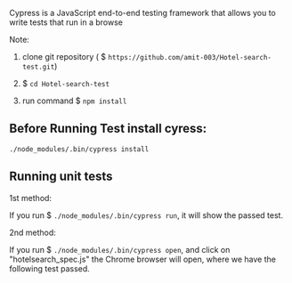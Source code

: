 Cypress is a JavaScript end-to-end testing framework that allows you to write tests that run in a browse

Note:

1. clone git repository ( $ `https://github.com/amit-003/Hotel-search-test.git`)

2. $ `cd Hotel-search-test`

3. run command 
   $ `npm install`



  
## Before Running Test install cyress: 
   
   `./node_modules/.bin/cypress install`

## Running unit tests
1st method:

If you run $ `./node_modules/.bin/cypress run`, it will show the passed test.


2nd method:

If you run $ `./node_modules/.bin/cypress open`, and click on "hotelsearch_spec.js" the Chrome browser will open, where we have the following test passed.
